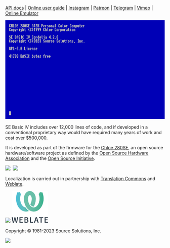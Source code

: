 [API docs](https://source-solutions.github.io/sebasic4/api/) | [Online user guide](https://github.com/source-solutions/sebasic4/wiki) | [Instagram](https://www.instagram.com/chloe280se/) | [Patreon](https://www.patreon.com/chloe280se) | [Telegram](https://t.me/chloe280seug) | [Vimeo](https://vimeo.com/chloecorp) | [Online Emulator](https://source-solutions.github.io/sebasic4/emu/)

![SE Basic 4.2.0](/images/sebasic4-2.png)

SE Basic IV includes over 12,000 lines of code, and if developed in a conventional proprietary way would have required many years of work and cost over $500,000.

It is developed as part of the firmware for the [Chloe 280SE](https://www.patreon.com/chloe280se), an open source hardware/software project as defined by the [Open Source Hardware Association](https://www.oshwa.org/) and the [Open Source Initiative](https://opensource.org/).

<img src="images/oshw-logo-800-px.png" style="width:112px"/>&nbsp;&nbsp;<img src="images/osi_standard_logo_0.png" style="width:100px"/>

Localization is carried out in partnership with [Translation Commons](https://translationcommons.org/) and [Weblate](https://hosted.weblate.org/engage/sebasic4/).

<img src="images/TC-logo.png" style="width:200px"/> <img src="images/weblate_logo.png" style="height:100px"/> 

Copyright © 1981-2023 Source Solutions, Inc.

<img src="images/ssi.png"/>
